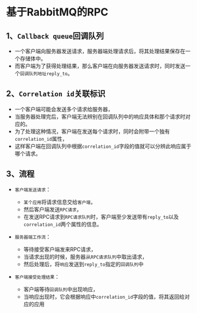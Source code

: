 # 基于RabbitMQ的RPC

## 1、`Callback queue`回调队列
- 一个客户端向服务器发送请求，服务器端处理请求后，将其处理结果保存在一个存储体中。
- 而客户端为了获得处理结果，那么客户端在向服务器发送请求时，同时发送一个`回调队列地址reply_to`。

## 2、`Correlation id`关联标识
- 一个客户端可能会发送多个请求给服务器，
- 当服务器处理完后，客户端无法辨别在回调队列中的响应具体和那个请求时对应的。
- 为了处理这种情况，客户端在发送每个请求时，同时会附带一个独有`correlation_id`属性，
- 这样客户端在回调队列中根据`correlation_id`字段的值就可以分辨此响应属于哪个请求。

## 3、流程
- `客户端发送请求`：
    - `某个应用`将请求信息交给`客户端`，
    - 然后客户端发送`RPC请求`，
    - 在发送RPC请求到`RPC请求队列`时，客户端至少发送带有`reply_to`以及`correlation_id`两个属性的信息。

- `服务器端工作流`： 
    - 等待接受客户端发来RPC请求，
    - 当请求出现的时候，服务器从`RPC请求队列`中取出请求，
    - 然后处理后，将`响应`发送到`reply_to`指定的`回调队列`中

- `客户端接受处理结果`： 
    - 客户端等待`回调队列`中出现响应，
    - 当响应出现时，它会根据响应中`correlation_id`字段的值，将其返回给对应的应用



